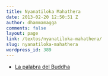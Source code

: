 ```yaml
---
title: Nyanatiloka Mahathera
date: 2013-02-20 12:50:51 Z
author: dhammamagga
comments: false
layout: page
link: /textos/nyanatiloka-mahathera/
slug: nyanatiloka-mahathera
wordpress_id: 389
---
```


  * [La palabra del Buddha](/textos/nyanatiloka-mahathera/la-palabra-del-buddha/)

